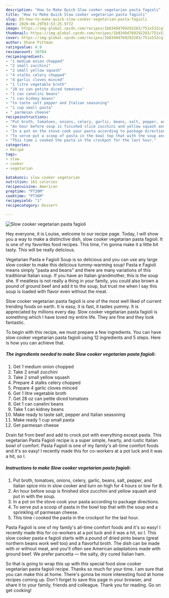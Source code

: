 ```yaml
---
description: "How to Make Quick Slow cooker vegetarian pasta fagioli"
title: "How to Make Quick Slow cooker vegetarian pasta fagioli"
slug: 83-how-to-make-quick-slow-cooker-vegetarian-pasta-fagioli
date: 2020-06-29T03:53:25.977Z
image: https://img-global.cpcdn.com/recipes/1b8349d769292283/751x532cq70/slow-cooker-vegetarian-pasta-fagioli-recipe-main-photo.jpg
thumbnail: https://img-global.cpcdn.com/recipes/1b8349d769292283/751x532cq70/slow-cooker-vegetarian-pasta-fagioli-recipe-main-photo.jpg
cover: https://img-global.cpcdn.com/recipes/1b8349d769292283/751x532cq70/slow-cooker-vegetarian-pasta-fagioli-recipe-main-photo.jpg
author: Shane Pittman
ratingvalue: 4.9
reviewcount: 10704
recipeingredient:
- "1 medium onion chopped"
- "2 small zucchini"
- "2 small yellow squash"
- "4 stalks celery chopped"
- "4 garlic cloves minced"
- "1 litre vegetable broth"
- "28 oz can petite diced tomatoes"
- "1 can canelini beans"
- "1 can kidney beans"
- "to taste salt pepper and Italian seasoning"
- "1 cup small pasta"
- " parmesan cheese"
recipeinstructions:
- "Put broth, tomatoes, onions, celery, garlic, beans, salt, pepper, and italian spice mix in slow cooker and turn on high for 4 hours or low for 8."
- "An hour before soup is finished slice zucchini and yellow squash and put in with the soup."
- "In a pot on the stove cook your pasta according to package directions."
- "To serve put a scoop of pasta in the bowl top that with the soup and a sprinkling of parmesan cheese."
- "This time i cooked the pasta in the crockpot for the last hour."
categories:
- Recipe
tags:
- slow
- cooker
- vegetarian

katakunci: slow cooker vegetarian 
nutrition: 161 calories
recipecuisine: American
preptime: "PT20M"
cooktime: "PT36M"
recipeyield: "1"
recipecategory: Dessert

---
```



![Slow cooker vegetarian pasta fagioli](https://img-global.cpcdn.com/recipes/1b8349d769292283/751x532cq70/slow-cooker-vegetarian-pasta-fagioli-recipe-main-photo.jpg)

Hey everyone, it is Louise, welcome to our recipe page. Today, I will show you a way to make a distinctive dish, slow cooker vegetarian pasta fagioli. It is one of my favorites food recipes. This time, I'm gonna make it a little bit tasty. This will be really delicious.

Vegetarian Pasta e Fagioli Soup is so delicious and you can use any large slow cooker to make this delicious tummy-warming soup! Pasta e Fagioli means simply &#34;pasta and beans&#34; and there are many variations of this traditional Italian soup. If you have an Italian grandmother, this is the soup she. If meatless is not really a thing in your family, you could also brown a pound of ground beef and add it to the soup, but trust me when I say this soup is loaded with flavor even without the meat.

Slow cooker vegetarian pasta fagioli is one of the most well liked of current trending foods on earth. It is easy, it is fast, it tastes yummy. It is appreciated by millions every day. Slow cooker vegetarian pasta fagioli is something which I have loved my entire life. They are fine and they look fantastic.


To begin with this recipe, we must prepare a few ingredients. You can have slow cooker vegetarian pasta fagioli using 12 ingredients and 5 steps. Here is how you can achieve that.

<!--inarticleads1-->

##### The ingredients needed to make Slow cooker vegetarian pasta fagioli:

1. Get 1 medium onion chopped
1. Take 2 small zucchini
1. Take 2 small yellow squash
1. Prepare 4 stalks celery chopped
1. Prepare 4 garlic cloves minced
1. Get 1 litre vegetable broth
1. Get 28 oz can petite diced tomatoes
1. Get 1 can canelini beans
1. Take 1 can kidney beans
1. Make ready to taste salt, pepper and Italian seasoning
1. Make ready 1 cup small pasta
1. Get  parmesan cheese


Drain fat from beef and add to crock pot with everything except pasta. This vegetarian Pasta Fagioli recipe is a super simple, hearty, and rustic Italian bowl of comfort. Pasta Fagioli is one of my family&#39;s all-time comfort foods and it&#39;s so easy! I recently made this for co-workers at a pot luck and it was a hit, so I. 

<!--inarticleads2-->

##### Instructions to make Slow cooker vegetarian pasta fagioli:

1. Put broth, tomatoes, onions, celery, garlic, beans, salt, pepper, and italian spice mix in slow cooker and turn on high for 4 hours or low for 8.
1. An hour before soup is finished slice zucchini and yellow squash and put in with the soup.
1. In a pot on the stove cook your pasta according to package directions.
1. To serve put a scoop of pasta in the bowl top that with the soup and a sprinkling of parmesan cheese.
1. This time i cooked the pasta in the crockpot for the last hour.


Pasta Fagioli is one of my family&#39;s all-time comfort foods and it&#39;s so easy! I recently made this for co-workers at a pot luck and it was a hit, so I. This slow cooker pasta e fagioli starts with a pound of dried pinto beans (great northern beans work well too) and a flavorful broth. The dish can be made with or without meat, and you&#39;ll often see American adaptations made with ground beef. We prefer pancetta — the salty, dry cured Italian ham. 

So that is going to wrap this up with this special food slow cooker vegetarian pasta fagioli recipe. Thanks so much for your time. I am sure that you can make this at home. There's gonna be more interesting food at home recipes coming up. Don't forget to save this page in your browser, and share it to your family, friends and colleague. Thank you for reading. Go on get cooking!
